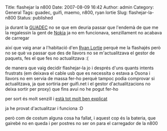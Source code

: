 Title: flashejar la n800
Date: 2007-08-09 16:42
Author: admin
Category: General
Tags: guadec, guifi, maemo, n800, ryan lortie
Slug: flashejar-la-n800
Status: published

ja durant la <a href="http://www.guadec.org" target="_blank" rel="noopener">GUADEC</a> no se que em deuria passar que l'endemà de que me la regalessin la gent de <a href="http://www.nokia.com" target="_blank" rel="noopener">Nokia</a> ja no em funcionava, senzillament no acabava de carregar

així que vaig anar a l'habitació d'en <a href="http://blogs.gnome.org/desrt" target="_blank" rel="noopener">Ryan Lortie</a> perquè me la flashajés però no se què va passar que des de llavors no se m'actualitzava el gestor de paquets, fes el que fes no actualitzava :(

de manera que vaig decidir flashejar-la jo i després d'uns quants intents frustrats (em deixava el cable usb que es necessita o estava a Osona i llavors no em servia de massa fer-ho perquè tampoc podia comprovar si actualitzava, ja que sortiria per guifi.net i el gestor d'actualitzacions no deixa sortir per proxy) que fins avui no he pogut fer-ho

per sort és molt senzill i <a href="http://maemo.org/community/wiki/howto_flashlatestnokiaimagewithlinux/" target="_blank" rel="noopener">està tot molt ben explicat</a>

ja he provat d'actualitzar i funciona :D

però com de costum alguna cosa ha fallat, i aquest cop és la bateria, que gairebé no en queda i per postres no ser on para el carregador de la n800
